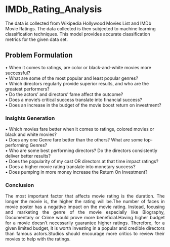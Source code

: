 # IMDb_Rating_Analysis
The data is collected from Wikipedia Hollywood Movies List and IMDb Movie Ratings. The data collected is then subjected to machine learning classification techniques. This model provides accurate classification metrics for the given data set.

## Problem Formulation
• When it comes to ratings, are color or black-and-white movies more successful?  
• What are some of the most popular and least popular genres?  
• Which directors regularly provide superior results, and who are the greatest performers?  
• Do the actors’ and directors’ fame affect the outcome?  
• Does a movie’s critical success translate into financial success?  
• Does an increase in the budget of the movie boost return on investment?  

### Insights Generation
• Which movies fare better when it comes to ratings, colored movies or black and white movies?  
• Does any one Genre fare better than the others? What are some top-performing Genres?  
• Who are some best performing directors? Do the directors consistently deliver better results?  
• Does the popularity of my cast OR directors at that time impact ratings?  
• Does a higher movie rating translate into monetary success?  
• Does pumping in more money increase the Return On Investment?

### Conclusion
<div style="text-align: justify"> The most important factor that affects movie rating is the duration. The longer the movie is, 
the higher the rating will be.The number of faces in movie poster has a negative impact on the
movie rating. Instead, focusing and marketing the genre of the movie especially like Biography,
Documentary or Crime would prove more beneficial.Having higher budget for a movie doesn’t
necessarily guarantee higher ratings. Therefore, for a given limited budget, it is worth investing
in a popular and credible directors than famous actors.Studios should encourage more critics to
review their movies to help with the ratings. </div>

